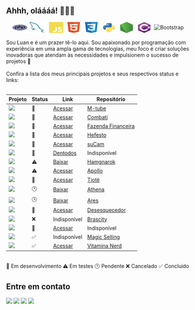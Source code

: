 ## Ahhh, oláááá! 👋👋👋 

<div style="display: inline_block; text-align: center;">
  <img align="center" alt="PHP" height="30" width="40" src="https://raw.githubusercontent.com/devicons/devicon/master/icons/php/php-original.svg">&nbsp;
  <img align="center" alt="MySQL" height="30" width="40" src="https://raw.githubusercontent.com/devicons/devicon/master/icons/mysql/mysql-original.svg"> &nbsp;
  <img align="center" alt="Javascript" height="30" width="40" src="https://raw.githubusercontent.com/devicons/devicon/master/icons/javascript/javascript-plain.svg">&nbsp;
  <img align="center" alt="HTML5" height="30" width="40" src="https://raw.githubusercontent.com/devicons/devicon/master/icons/html5/html5-original.svg">&nbsp;
  <img align="center" alt="CSS" height="30" width="40" src="https://raw.githubusercontent.com/devicons/devicon/master/icons/css3/css3-original.svg">&nbsp;
  <img align="center" alt="Python" height="30" width="40" src="https://raw.githubusercontent.com/devicons/devicon/master/icons/python/python-original.svg">&nbsp;
  <img align="center" alt="NodeJS" height="30" width="40" src="https://raw.githubusercontent.com/devicons/devicon/master/icons/nodejs/nodejs-original.svg">&nbsp;
  <img align="center" alt="NodeJS" height="30" width="40" src="https://raw.githubusercontent.com/devicons/devicon/master/icons/csharp/csharp-original.svg">&nbsp;
  <img align="center" alt="Bootstrap" height="30" width="40" src="https://cdn.jsdelivr.net/gh/devicons/devicon/icons/bootstrap/bootstrap-original.svg">&nbsp;
</div>
<br/>
Sou Luan e é um prazer tê-lo aqui. Sou apaixonado por programação com experiência em uma ampla gama de tecnologias, meu foco é criar soluções inovadoras que atendam às necessidades e impulsionem o sucesso de projetos 🤖
<br/><br/>
Confira a lista dos meus principais projetos e seus respectivos status e links: <br/><br/>

| Projeto       | Status | Link | Repositório                                      |
|---------------|--------------|----------------|-------------------------------------------|
| <img src="https://desesquecedor.com.br/uploads/1/anexos/hefesto_150.png" height="40">      | 🚧 | [Acessar](https://mtube.tiote.com.br) | [M-tube](https://github.com/luanbiao/mtube)|
| <img src="[https://desesquecedor.com.br/uploads/1/anexos/logo.png](https://github.com/luanbiao/combaTI/raw/main/wwwroot/img/logo.png)" height="40">      | 🚧 | [Acessar](https://combati.tiote.com.br) | [Combati](https://github.com/luanbiao/combati)|
| <img src="https://desesquecedor.com.br/uploads/1/anexos/favicon_original.png" height="40">      | 🚧 | [Acessar](https://fazendafinanceira.com.br) | [Fazenda Financeira](https://github.com/luanbiao/fazenda-financeira)|
| <img src="https://desesquecedor.com.br/uploads/1/anexos/hefesto_150.png" height="40">      | 🚧 | [Acessar](https://hefesto.tiote.com.br) | [Hefesto](https://github.com/luanbiao/hefesto)|
| <img src="https://desesquecedor.com.br/uploads/1/anexos/sucamicone.png" height="40">      | 🚧 | [Acessar](https://dentodos.com.br/sucam) | [suCam](https://github.com/luanbiao/sucam)|
| <img src="https://desesquecedor.com.br/uploads/1/anexos/dentodos.png" height="40">      | 🚧 | [Dentodos](https://dentodos.com.br) | Indisponível |
| <img src="https://desesquecedor.com.br/uploads/1/anexos/icone.png" height="40">     | ⚠️ | [Baixar](https://#)      | [Hamgnarok](https://github.com/luanbiao/hamgnarok) |
| <img src="https://zeus.tiote.com.br/imgs/apolo.png" height="40">        | ⚠️ | [Acessar](https://apollo.tiote.com.br)     | [Apollo](https://github.com/luanbiao/apollo) |
| <img src="https://tiote.com.br/tiote_t.png" height="40">         | 🚧 | [Acessar](https://tiote.com.br)     | [Tiotê](https://github.com/luanbiao/tiote) |
| <img src="https://zeus.tiote.com.br/imgs/athena.png" height="40">        | 🕒 | [Baixar](https://zeus.tiote.com.br/apps/athena.apk)    | [Athena](https://github.com/luanbiao/athena) |
| <img src="https://zeus.tiote.com.br/imgs/ares.png" height="40">          | 🕒 | [Baixar](https://zeus.tiote.com.br/apps/ares.apk)    | [Ares](https://github.com/luanbiao/ares) |
| <img src="https://desesquecedor.com.br/img/logo2.webp" height="40"> | 🚧 | [Acessar](https://desesquecedor.com.br)    | [Desesquecedor](https://github.com/luanbiao/desesquecedor_preview) |
| <img src="https://desesquecedor.com.br/uploads/1/anexos/logo_brascity.png" height="40">      | ❌ | Indisponível    | [Brascity](https://github.com/luanbiao/brascity) |
| <img src="https://desesquecedor.com.br/uploads/1/anexos/logo_fefute.png" height="40">        | 🚧 | [Acessar](https://fefute.com.br)     | Indisponível |
| <img src="https://desesquecedor.com.br/uploads/1/anexos/magicselling.png" height="40">  | ✅ | Indisponível | [Magic Selling](https://github.com/luanbiao/magicselling) |
| <img src="https://vitaminanerd.com.br/marcas/Logo%20PinT.png" height="40"> | ✅ | [Acessar](https://vitaminanerd.com.br)      | [Vitamina Nerd](https://github.com/luanbiao/vitaminanerd) |

<div style="display: inline_block"><br>
🚧 Em desenvolvimento
⚠️ Em testes  
🕒 Pendente
❌ Cancelado
✅ Concluído
</div>


## Entre em contato

<div> 
  <a href="https://instagram.com/luanbiao" target="_blank"><img src="https://img.shields.io/badge/-Instagram-%23E4405F?style=for-the-badge&logo=instagram&logoColor=white" target="_blank"></a>
  <a href="https://discord.gg/wagxzStdcR" target="_blank"><img src="https://img.shields.io/badge/Discord-7289DA?style=for-the-badge&logo=discord&logoColor=white" target="_blank"></a> 
  <a href = "mailto:luanbiao@hotmail.com"><img src="https://img.shields.io/badge/-Hotmail-%23333?style=for-the-badge&logo=hotmail&logoColor=white" target="_blank"></a>
  <a href="https://www.linkedin.com/in/luan-bi%C3%A3o-88028412b/" target="_blank"><img src="https://img.shields.io/badge/-LinkedIn-%230077B5?style=for-the-badge&logo=linkedin&logoColor=white" target="_blank"></a> 
</div>

